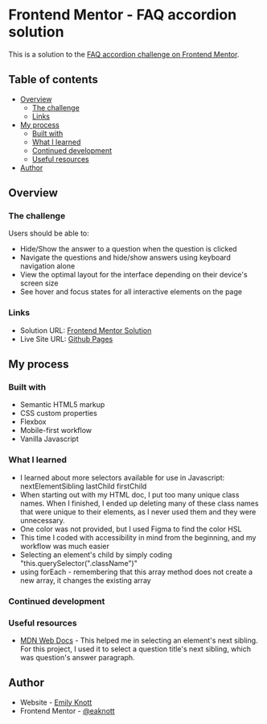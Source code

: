 # Frontend Mentor - FAQ accordion solution

This is a solution to the [FAQ accordion challenge on Frontend Mentor](https://www.frontendmentor.io/challenges/faq-accordion-wyfFdeBwBz).

## Table of contents

- [Overview](#overview)
  - [The challenge](#the-challenge)
  - [Links](#links)
- [My process](#my-process)
  - [Built with](#built-with)
  - [What I learned](#what-i-learned)
  - [Continued development](#continued-development)
  - [Useful resources](#useful-resources)
- [Author](#author)


## Overview

### The challenge

Users should be able to:

- Hide/Show the answer to a question when the question is clicked
- Navigate the questions and hide/show answers using keyboard navigation alone
- View the optimal layout for the interface depending on their device's screen size
- See hover and focus states for all interactive elements on the page

### Links

- Solution URL: [Frontend Mentor Solution](https://www.frontendmentor.io/solutions/responsive-faq-accordion-iV0V9Syx1k)
- Live Site URL: [Github Pages](https://eaknott.github.io/faq-accordion/)

## My process

### Built with

- Semantic HTML5 markup
- CSS custom properties
- Flexbox
- Mobile-first workflow
- Vanilla Javascript

### What I learned

- I learned about more selectors available for use in Javascript: 
    nextElementSibling
    lastChild
    firstChild
- When starting out with my HTML doc, I put too many unique class names. When I finished, I ended up deleting many of these class names that were unique to their elements, as I never used them and they were unnecessary.
- One color was not provided, but I used Figma to find the color HSL
- This time I coded with accessibility in mind from the beginning, and my workflow was much easier 
- Selecting an element's child by simply coding "this.querySelector(".className")"
- using forEach - remembering that this array method does not create a new array, it changes the existing array

### Continued development



### Useful resources

- [MDN Web Docs](https://developer.mozilla.org/en-US/docs/Web/API/Element/nextElementSibling) - This helped me in selecting an element's next sibling. For this project, I used it to select a question title's next sibling, which was question's answer paragraph.

## Author

- Website - [Emily Knott](https://www.emilyknott.com)
- Frontend Mentor - [@eaknott](https://www.frontendmentor.io/profile/eaknott)